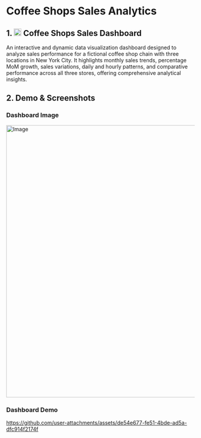 # Coffee Shops Sales Analytics

## 1. <img width="20" height="20" alt="image" src="https://github.com/user-attachments/assets/8c31ecc1-9c59-4a9f-ae0c-1881ada1ab9e" /> Coffee Shops Sales Dashboard
   
   An interactive and dynamic data visualization dashboard designed to analyze sales performance for a fictional coffee shop chain with three locations in New York 
   City. It highlights monthly sales trends, percentage MoM growth, sales variations, daily and hourly patterns, and comparative performance across all three stores, 
   offering comprehensive analytical insights.

## 2. Demo & Screenshots

   ### Dashboard Image
   <img width="1202" height="727" alt="Image" src="https://github.com/user-attachments/assets/5fb09402-7411-4d91-95c5-250eea166892" />
   
   ### Dashboard Demo
   https://github.com/user-attachments/assets/de54e677-fe51-4bde-ad5a-dfc914f2174f

